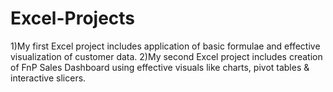 # Excel-Projects
1)My first Excel project includes application of basic formulae and effective visualization of customer data.
2)My second Excel project includes creation of FnP Sales Dashboard using effective visuals like charts, pivot tables & interactive slicers.
